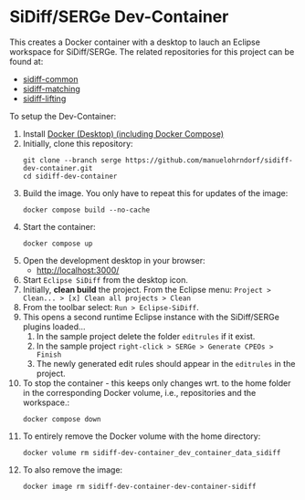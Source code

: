 # SiDiff/SERGe Dev-Container

This creates a Docker container with a desktop to lauch an Eclipse workspace for SiDiff/SERGe.
The related repositories for this project can be found at:

- [sidiff-common](https://github.com/manuelohrndorf/sidiff-common)
- [sidiff-matching](https://github.com/manuelohrndorf/sidiff-matching)
- [sidiff-lifting](https://github.com/manuelohrndorf/sidiff-lifting)

To setup the Dev-Container:

1. Install [Docker (Desktop) (including Docker Compose)](https://docs.docker.com/get-started/get-docker/)
1. Initially, clone this repository:
    ```
    git clone --branch serge https://github.com/manuelohrndorf/sidiff-dev-container.git
    cd sidiff-dev-container
    ```
1. Build the image. You only have to repeat this for updates of the image:
    ```
    docker compose build --no-cache
    ```
1. Start the container:
    ```
    docker compose up
    ```
1. Open the development desktop in your browser:
   - [http://localhost:3000/](http://localhost:3000/)
1. Start `Eclipse SiDiff` from the desktop icon.
1. Initially, **clean build** the project. From the Eclipse menu: `Project > Clean... > [x] Clean all projects > Clean`
1. From the toolbar select: `Run > Eclipse-SiDiff`.
1. This opens a second runtime Eclipse instance with the SiDiff/SERGe plugins loaded...
   1. In the sample project delete the folder `editrules` if it exist.
   1. In the sample project `right-click > SERGe > Generate CPEOs > Finish`
   1. The newly generated edit rules should appear in the `editrules` in the project.
1. To stop the container - this keeps only changes wrt. to the home folder in the corresponding Docker volume, i.e., repositories and the workspace.:
    ```
    docker compose down
    ```
1. To entirely remove the Docker volume with the home directory:
    ```
    docker volume rm sidiff-dev-container_dev_container_data_sidiff 
    ```
1. To also remove the image:
    ```
    docker image rm sidiff-dev-container-dev-container-sidiff
    ```